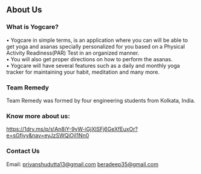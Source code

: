 About Us  
----------------

### What is Yogcare?
• Yogcare in simple terms, is an application where you can will be able
to get yoga and asanas specially personalized for you based on a
Physical Activity Readiness(PAR) Test in an organized manner.<br/>
• You will also get proper directions on how to perform the
asanas.<br/>
• Yogcare will have several features such as a daily and monthly yoga
tracker for maintaining your habit, meditation and many more.

### Team Remedy  
Team Remedy was formed by four engineering students from Kolkata, India.

### Know more about us: 
https://1drv.ms/p/s!An8iY-9yW-iGjXISFj6GeXfEuxOr?e=sGfjyy&nav=eyJzSWQiOjI1Nn0

### Contact Us
Email: priyanshudutta13@gmail.com
       beradeep35@gmail.com
